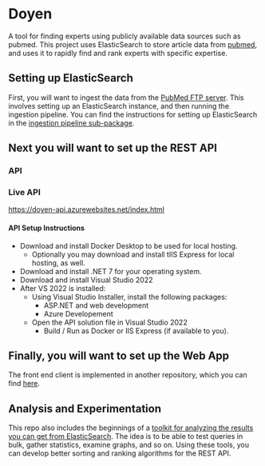 # Doyen

A tool for finding experts using publicly available data sources such as pubmed. This
project uses ElasticSearch to store article data from [pubmed](https://pubmed.ncbi.nlm.nih.gov/), and
uses it to rapidly find and rank experts with specific expertise.

## Setting up ElasticSearch

First, you will want to ingest the data from the [PubMed FTP server](https://ftp.ncbi.nlm.nih.gov/pubmed/baseline/).
This involves setting up an ElasticSearch instance, and then running the ingestion pipeline. You can find
the instructions for setting up ElasticSearch in the [ingestion pipeline sub-package](ingestion_pipeline).

## Next you will want to set up the REST API 

### API

### Live API
https://doyen-api.azurewebsites.net/index.html

#### API Setup Instructions
- Download and install Docker Desktop to be used for local hosting.
	- Optionally you may download and install tIIS Express for local hosting, as well.
- Download and install .NET 7 for your operating system.
- Download and install Visual Studio 2022
- After VS 2022 is installed:
	- Using Visual Studio Installer, install the following packages:
		- ASP.NET and web development
		- Azure Developement
	- Open the API solution file in Visual Studio 2022
		- Build / Run as Docker or IIS Express (if available to you).

## Finally, you will want to set up the Web App

The front end client is implemented in another repository, which you can
find [here](https://github.com/DoyenTeam/doyenclient).


## Analysis and Experimentation

This repo also includes the beginnings of a [toolkit for analyzing the results you can get
from ElasticSearch](analysis). The idea is to be able to test queries in bulk, gather statistics, examine
graphs, and so on. Using these tools, you can develop better sorting and ranking algorithms for the
REST API.
